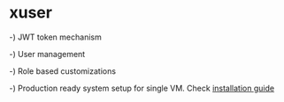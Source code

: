 # xuser 

-) JWT token mechanism

-) User management

-) Role based customizations

-) Production ready system setup for single VM. Check [installation guide](https://github.com/saltukalakus/xuser/blob/master/infra/single/README.md)

